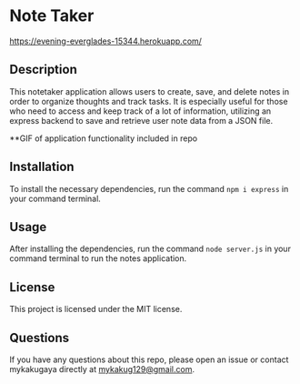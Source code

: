 # Note Taker
https://evening-everglades-15344.herokuapp.com/

## Description
This notetaker application allows users to create, save, and delete notes in order to organize thoughts and track tasks. It is especially useful for those who need to access and keep track of a lot of information, utilizing an express backend to save and retrieve user note data from a JSON file.

**GIF of application functionality included in repo

## Installation
To install the necessary dependencies, run the command `npm i express` in your command terminal.

## Usage
After installing the dependencies, run the command `node server.js` in your command terminal to run the notes application.

## License
This project is licensed under the MIT license.

## Questions
If you have any questions about this repo, please open an issue or contact mykakugaya directly at mykakug129@gmail.com.